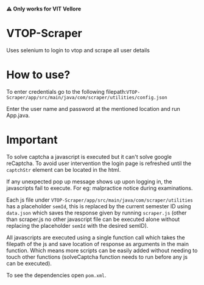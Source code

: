 **⚠️ Only works for VIT Vellore** 
# VTOP-Scraper
Uses selenium to login to vtop and scrape all user details

# How to use?
To enter credentials go to the following filepath:`VTOP-Scraper/app/src/main/java/com/scraper/utilities/config.json`

Enter the user name and password at the mentioned location and run App.java.

# Important
To solve captcha a javascript is executed but it can't solve google reCaptcha. To avoid user intervention the login page is refreshed until the `captchStr` element can be located in the html.

If any unexpected pop up message shows up upon logging in, the javascripts fail to execute. For eg: malpractice notice during examinations.

Each js file under `VTOP-Scraper/app/src/main/java/com/scraper/utilities` has a placeholder `semId`, this is replaced by the current semester ID using `data.json` which saves the response given by running `scraper.js` (other than scraper.js no other javascript file can be executed alone without replacing the placeholder `semId` with the desired semID).

All javascripts are executed using a single function call which takes the filepath of the js and save location of response as arguments in the main function. Which means more scripts can be easily added without needing to touch other functions (solveCaptcha function needs to run before any js can be executed).

To see the dependencies open `pom.xml`.
